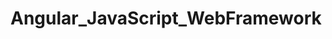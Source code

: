 # Angular_JavaScript_WebFramework   
               
       
    
      
          
     
             
    
    
     
   
